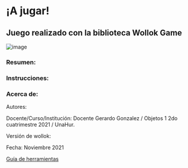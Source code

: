 # ¡A jugar! 

## Juego realizado con la biblioteca Wollok Game
![image](https://media.giphy.com/media/PAFmlWCsSrWuWNhW2T/giphy.gif)

### Resumen:


### Instrucciones:


### Acerca de:

Autores: 

Docente/Curso/Institución: Docente Gerardo Gonzalez / Objetos 1 2do cuatrimestre 2021 / UnaHur.

Versión de wollok:

Fecha: Noviembre 2021

[Guía de herramientas](https://www.wollok.org/documentacion/conceptos/)

